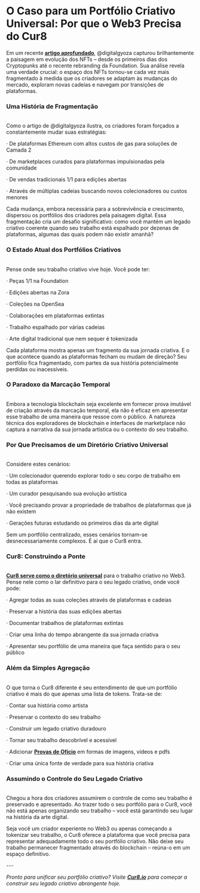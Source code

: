 # O Caso para um Portfólio Criativo Universal: Por que o Web3 Precisa do Cur8

Em um recente [**artigo aprofundado**](https://digitalgyoza.substack.com/p/the-nft-landscape-has-changed-pt1), @digitalgyoza capturou brilhantemente a paisagem em evolução dos NFTs – desde os primeiros dias dos Cryptopunks até o recente rebranding da Foundation. Sua análise revela uma verdade crucial: o espaço dos NFTs tornou-se cada vez mais fragmentado à medida que os criadores se adaptam às mudanças do mercado, exploram novas cadeias e navegam por transições de plataformas.

### **Uma História de Fragmentação**

\
Como o artigo de @digitalgyoza ilustra, os criadores foram forçados a constantemente mudar suas estratégias:

·      De plataformas Ethereum com altos custos de gas para soluções de Camada 2

·      De marketplaces curados para plataformas impulsionadas pela comunidade

·      De vendas tradicionais 1/1 para edições abertas

·      Através de múltiplas cadeias buscando novos colecionadores ou custos menores

Cada mudança, embora necessária para a sobrevivência e crescimento, dispersou os portfólios dos criadores pela paisagem digital. Essa fragmentação cria um desafio significativo: como você mantém um legado criativo coerente quando seu trabalho está espalhado por dezenas de plataformas, algumas das quais podem não existir amanhã?

### **O Estado Atual dos Portfólios Criativos**

\
Pense onde seu trabalho criativo vive hoje. Você pode ter:

·      Peças 1/1 na Foundation

·      Edições abertas na Zora

·      Coleções na OpenSea

·      Colaborações em plataformas extintas

·      Trabalho espalhado por várias cadeias

·      Arte digital tradicional que nem sequer é tokenizada

Cada plataforma mostra apenas um fragmento da sua jornada criativa. E o que acontece quando as plataformas fecham ou mudam de direção? Seu portfólio fica fragmentado, com partes da sua história potencialmente perdidas ou inacessíveis.

### **O Paradoxo da Marcação Temporal**

\
Embora a tecnologia blockchain seja excelente em fornecer prova imutável de criação através da marcação temporal, ela não é eficaz em apresentar esse trabalho de uma maneira que ressoe com o público. A natureza técnica dos exploradores de blockchain e interfaces de marketplace não captura a narrativa da sua jornada artística ou o contexto do seu trabalho.

### **Por Que Precisamos de um Diretório Criativo Universal**

\
Considere estes cenários:

·      Um colecionador querendo explorar todo o seu corpo de trabalho em todas as plataformas

·      Um curador pesquisando sua evolução artística

·      Você precisando provar a propriedade de trabalhos de plataformas que já não existem

·      Gerações futuras estudando os primeiros dias da arte digital

Sem um portfólio centralizado, esses cenários tornam-se desnecessariamente complexos. É aí que o Cur8 entra.

### **Cur8: Construindo a Ponte**

\
[**Cur8 serve como o diretório universal**](cur8-curating-the-future-of-digital-asset-discovery.md) para o trabalho criativo no Web3. Pense nele como o lar definitivo para o seu legado criativo, onde você pode:

·      Agregar todas as suas coleções através de plataformas e cadeias

·      Preservar a história das suas edições abertas

·      Documentar trabalhos de plataformas extintas

·      Criar uma linha do tempo abrangente da sua jornada criativa

·      Apresentar seu portfólio de uma maneira que faça sentido para o seu público

### **Além da Simples Agregação**

\
O que torna o Cur8 diferente é seu entendimento de que um portfólio criativo é mais do que apenas uma lista de tokens. Trata-se de:

·      Contar sua história como artista

·      Preservar o contexto do seu trabalho

·      Construir um legado criativo duradouro

·      Tornar seu trabalho descobrível e acessível

·      Adicionar [**Provas de Ofício**](proof-of-craft-differentiating-art-in-the-age-of-ai.md) em formas de imagens, vídeos e pdfs

·      Criar uma única fonte de verdade para sua história criativa

### **Assumindo o Controle do Seu Legado Criativo**

\
Chegou a hora dos criadores assumirem o controle de como seu trabalho é preservado e apresentado. Ao trazer todo o seu portfólio para o Cur8, você não está apenas organizando seu trabalho – você está garantindo seu lugar na história da arte digital.

Seja você um criador experiente no Web3 ou apenas começando a tokenizar seu trabalho, o Cur8 oferece a plataforma que você precisa para representar adequadamente todo o seu portfólio criativo. Não deixe seu trabalho permanecer fragmentado através do blockchain – reúna-o em um espaço definitivo.

\---

_Pronto para unificar seu portfólio criativo? Visite_ [_**Cur8.io**_](http://cur8.io/) _para começar a construir seu legado criativo abrangente hoje._